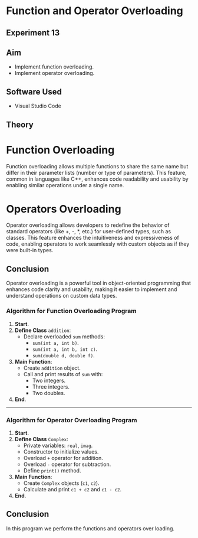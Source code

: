 

# Function and Operator Overloading
## Experiment 13



## Aim
- Implement function overloading.
- Implement operator overloading.

## Software Used
- Visual Studio Code

## Theory
#  Function Overloading

Function overloading allows multiple functions to share the same name but differ in their parameter lists (number or type of parameters). This feature, common in languages like C++, enhances code readability and usability by enabling similar operations under a single name.

# Operators Overloading

Operator overloading allows developers to redefine the behavior of standard operators (like +, -, *, etc.) for user-defined types, such as classes. This feature enhances the intuitiveness and expressiveness of code, enabling operators to work seamlessly with custom objects as if they were built-in types.


## Conclusion

Operator overloading is a powerful tool in object-oriented programming that enhances code clarity and usability, making it easier to implement and understand operations on custom data types.


### Algorithm for Function Overloading Program
1. **Start**.
2. **Define Class** `addition`:
   - Declare overloaded `sum` methods:
     - `sum(int a, int b)`.
     - `sum(int a, int b, int c)`.
     - `sum(double d, double f)`.
3. **Main Function**:
   - Create `addition` object.
   - Call and print results of `sum` with:
     - Two integers.
     - Three integers.
     - Two doubles.
4. **End**.

---

###  Algorithm for Operator Overloading Program

1. **Start**.
2. **Define Class** `Complex`:
   - Private variables: `real`, `imag`.
   - Constructor to initialize values.
   - Overload `+` operator for addition.
   - Overload `-` operator for subtraction.
   - Define `print()` method.
3. **Main Function**:
   - Create `Complex` objects (`c1`, `c2`).
   - Calculate and print `c1 + c2` and `c1 - c2`.
4. **End**.

## Conclusion
In this program we perform the functions and operators over loading.
